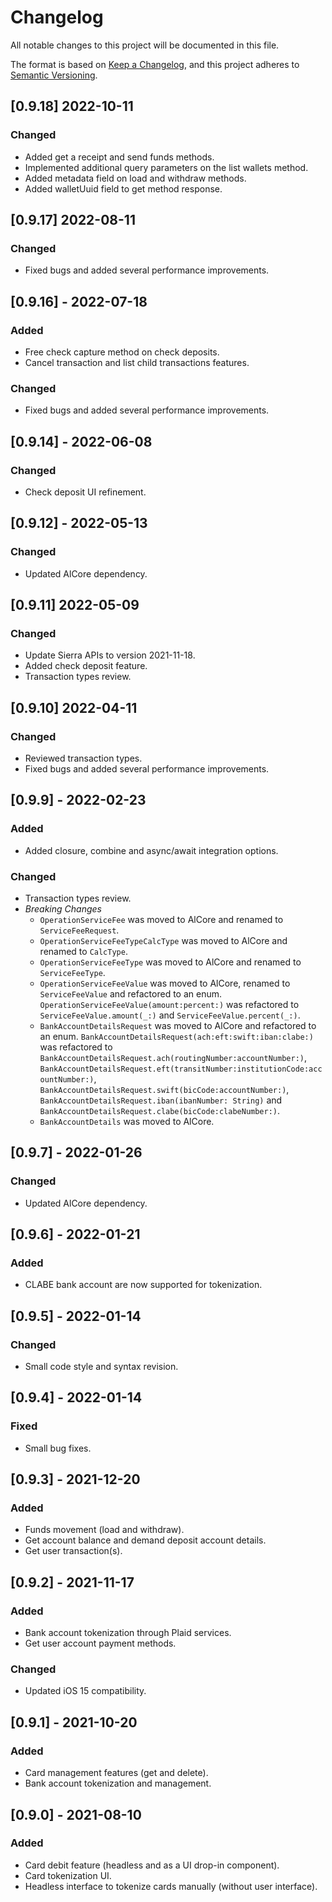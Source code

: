 # Changelog
All notable changes to this project will be documented in this file.

The format is based on [Keep a Changelog](https://keepachangelog.com/en/1.0.0/),
and this project adheres to [Semantic Versioning](https://semver.org/spec/v2.0.0.html).

## [0.9.18] 2022-10-11

### Changed
- Added get a receipt and send funds methods.
- Implemented additional query parameters on the list wallets method.
- Added metadata field on load and withdraw methods.
- Added walletUuid field to get method response.


## [0.9.17] 2022-08-11

### Changed
- Fixed bugs and added several performance improvements.


## [0.9.16] - 2022-07-18

### Added
- Free check capture method on check deposits.
- Cancel transaction and list child transactions features.

### Changed
- Fixed bugs and added several performance improvements.


## [0.9.14] - 2022-06-08

### Changed
- Check deposit UI refinement.


## [0.9.12] - 2022-05-13

### Changed
- Updated AlCore dependency.

## [0.9.11] 2022-05-09

### Changed
- Update Sierra APIs to version 2021-11-18.
- Added check deposit feature.
- Transaction types review.


## [0.9.10] 2022-04-11

### Changed
- Reviewed transaction types.
- Fixed bugs and added several performance improvements.


## [0.9.9] - 2022-02-23

### Added
- Added closure, combine and async/await integration options.

### Changed
- Transaction types review.
- *Breaking Changes*
    - `OperationServiceFee` was moved to AlCore and renamed to `ServiceFeeRequest`.
    - `OperationServiceFeeTypeCalcType` was moved to AlCore and renamed to `CalcType`.
    - `OperationServiceFeeType` was moved to AlCore and renamed to `ServiceFeeType`.
    - `OperationServiceFeeValue` was moved to AlCore, renamed to `ServiceFeeValue` and refactored to an enum. `OperationServiceFeeValue(amount:percent:)` was refactored to `ServiceFeeValue.amount(_:)` and `ServiceFeeValue.percent(_:)`.
    - `BankAccountDetailsRequest` was moved to AlCore and refactored to an enum. `BankAccountDetailsRequest(ach:eft:swift:iban:clabe:)` was refactored to `BankAccountDetailsRequest.ach(routingNumber:accountNumber:)`, `BankAccountDetailsRequest.eft(transitNumber:institutionCode:accountNumber:)`, `BankAccountDetailsRequest.swift(bicCode:accountNumber:)`, `BankAccountDetailsRequest.iban(ibanNumber: String)` and `BankAccountDetailsRequest.clabe(bicCode:clabeNumber:)`.
    - `BankAccountDetails` was moved to AlCore.


## [0.9.7] - 2022-01-26

### Changed
- Updated AlCore dependency.


## [0.9.6] - 2022-01-21

### Added
- CLABE bank account are now supported for tokenization.


## [0.9.5] - 2022-01-14

### Changed
- Small code style and syntax revision.


## [0.9.4] - 2022-01-14

### Fixed
- Small bug fixes.


## [0.9.3] - 2021-12-20

### Added
- Funds movement (load and withdraw).
- Get account balance and demand deposit account details.
- Get user transaction(s).


## [0.9.2] - 2021-11-17

### Added
- Bank account tokenization through Plaid services.
- Get user account payment methods.

### Changed
- Updated iOS 15 compatibility.


## [0.9.1] - 2021-10-20

### Added
- Card management features (get and delete).
- Bank account tokenization and management.


## [0.9.0] - 2021-08-10

### Added
- Card debit feature (headless and as a UI drop-in component).
- Card tokenization UI.
- Headless interface to tokenize cards manually (without user interface).
